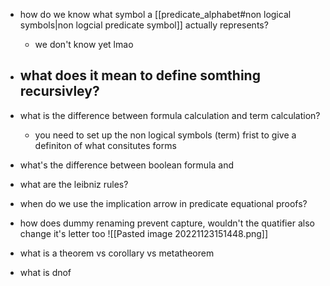 - how do we know what symbol a [[predicate_alphabet#non logical symbols|non logcial predicate symbol]] actually represents?
	- we don't know yet lmao
- what does it mean to define somthing recursivley?
	- 
- what is the difference between formula calculation and term calculation?
	- you need to set up the non logical symbols (term) frist to give a definiton of what consitutes forms
- what's the difference between boolean formula and

- what are the leibniz rules?

- when do we use the implication arrow in predicate equational proofs?

- how does dummy renaming prevent capture, wouldn't the quatifier also change it's letter too ![[Pasted image 20221123151448.png]]
- what is a theorem vs corollary vs metatheorem
- what is dnof